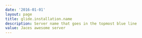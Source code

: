 ```yaml
---
date: '2016-01-01'
layout: page
title: glide.installation.name
description: Server name that goes in the topmost blue line
value: Jaces awesome server 
---
```

